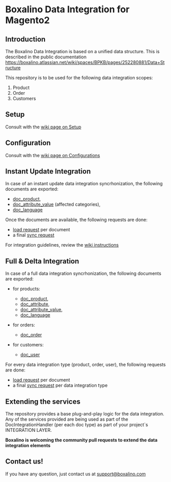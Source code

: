 # Boxalino Data Integration for Magento2

## Introduction
The Boxalino Data Integration is based on a unified data structure. This is described in the public documentation
https://boxalino.atlassian.net/wiki/spaces/BPKB/pages/252280881/Data+Structure

This repository is to be used for the following data integration scopes:
1. Product
2. Order
3. Customers

## Setup
Consult with the [wiki page on Setup](https://github.com/boxalino/data-integration-magento2/wiki/Setup)

## Configuration
Consult with the [wiki page on Configurations](https://github.com/boxalino/data-integration-magento2/wiki/Configurations)

## Instant Update Integration
In case of an instant update data integration syncrhonization, the following documents are exported:
- [doc_product](https://boxalino.atlassian.net/wiki/spaces/BPKB/pages/252149870/doc_product),
- [doc_attribute_value](https://boxalino.atlassian.net/wiki/spaces/BPKB/pages/252313624/doc+attribute+value) (affected categories),
- [doc_language](https://boxalino.atlassian.net/wiki/spaces/BPKB/pages/252280975/doc+language)

Once the documents are available, the following requests are done:
* [load request](https://boxalino.atlassian.net/wiki/spaces/BPKB/pages/415432770/Load+Request) per document
* a final [sync request](https://boxalino.atlassian.net/wiki/spaces/BPKB/pages/394559761/Sync+Request)

For integration guidelines, review the [wiki instructions](https://github.com/boxalino/rtux-integration-magento2/wiki/)

## Full & Delta Integration
In case of a full data integration syncrhonization, the following documents are exported:
* for products:
    - [doc_product](https://boxalino.atlassian.net/wiki/spaces/BPKB/pages/252149870/doc_product),
    - [doc_attribute](https://boxalino.atlassian.net/wiki/spaces/BPKB/pages/252280945/doc+attribute),
    - [doc_attribute_value](https://boxalino.atlassian.net/wiki/spaces/BPKB/pages/252313624/doc+attribute+value),
    - [doc_language](https://boxalino.atlassian.net/wiki/spaces/BPKB/pages/252280975/doc+language)

* for orders:
    - [doc_order](https://boxalino.atlassian.net/wiki/spaces/BPKB/pages/252313666/doc_order)

* for customers:
    - [doc_user](https://boxalino.atlassian.net/wiki/spaces/BPKB/pages/252182638/doc+user)

For every data integration type (product, order, user), the following requests are done:
* [load request](https://boxalino.atlassian.net/wiki/spaces/BPKB/pages/415432770/Load+Request) per document
* a final [sync request](https://boxalino.atlassian.net/wiki/spaces/BPKB/pages/394559761/Sync+Request) per data integration type


## Extending the services
The repository provides a base plug-and-play logic for the data integration.
Any of the services provided are being used as part of the DocIntegrationHandler (per each doc type) as part of your project`s INTEGRATION LAYER.

**Boxalino is welcoming the community pull requests to extend the data integration elements**

## Contact us!

If you have any question, just contact us at support@boxalino.com
